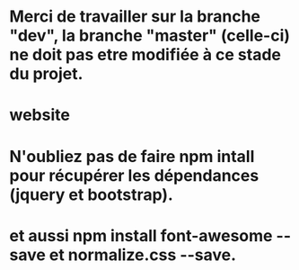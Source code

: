 # Merci de travailler sur la branche "dev", la branche "master" (celle-ci) ne doit pas etre modifiée à ce stade du projet.
# website
# N'oubliez pas de faire npm intall pour récupérer les dépendances (jquery et bootstrap).
# et aussi npm install font-awesome --save et normalize.css --save.
